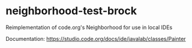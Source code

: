 # neighborhood-test-brock
Reimplementation of code.org's Neighborhood for use in local IDEs

Documentation: https://studio.code.org/docs/ide/javalab/classes/Painter
